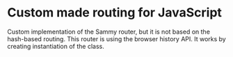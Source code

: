 # Custom made routing for JavaScript
 
Custom implementation of the Sammy router, but it is not based on the hash-based routing. This router is using the browser history API.
It works by creating instantiation of the class.
